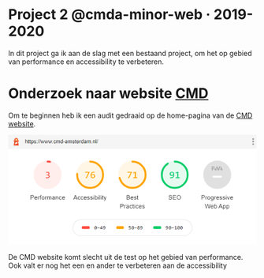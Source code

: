 # Project 2 @cmda-minor-web · 2019-2020

In dit project ga ik aan de slag met een bestaand project, om het op gebied van performance en accessibility te verbeteren. 

# Onderzoek naar website [CMD](https://www.cmd-amsterdam.nl/)

Om te beginnen heb ik een audit gedraaid op de home-pagina van de [CMD website](https://www.cmd-amsterdam.nl/).

![](/ss/cmd-audit.png)

De CMD website komt slecht uit de test op het gebied van performance. Ook valt er nog het een en ander te verbeteren aan de accessibility